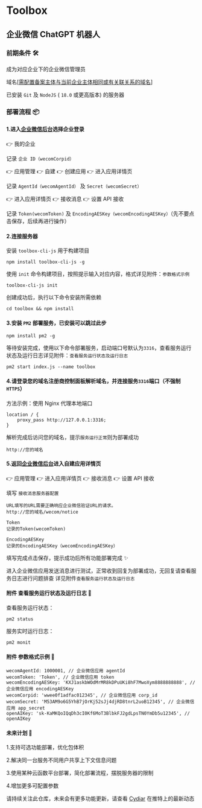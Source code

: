 # Toolbox

## 企业微信 ChatGPT 机器人

### 前期条件 🛠

成为对应企业下的企业微信管理员

域名[[需配置备案主体与当前企业主体相同或有关联关系的域名](https://open.work.weixin.qq.com/wwopen/common/readDocument/40754)]

已安装 `Git` 及 `NodeJS` ( `18.0` 或更高版本) 的服务器

### 部署流程 📦

#### 1.进入[企业微信后台](https://work.weixin.qq.com/)选择企业登录

👉 我的企业

记录 `企业 ID（wecomCorpid）`

👉 应用管理 👉 自建 👉 创建应用 👉 进入应用详情页

记录 `AgentId（wecomAgentId）` 及 `Secret（wecomSecret）`

👉 进入应用详情页 👉 接收消息 👉 设置 API 接收

记录 `Token(wecomToken)` 及 `EncodingAESKey（wecomEncodingAESKey）`（先不要点击保存，后续再进行操作）

#### 2.连接服务器

安装 `toolbox-cli-js` 用于构建项目

```
npm install toolbox-cli-js -g
```

使用 `init` 命令构建项目，按照提示输入对应内容，格式详见附件：`参数格式示例`

```
toolbox-cli-js init
```

创建成功后，执行以下命令安装所需依赖

```
cd toolbox && npm install
```

#### 3.安装 `PM2` 部署服务，已安装可以跳过此步

```
npm install pm2 -g
```

等待安装完成，使用以下命令部署服务，启动端口号默认为`3316`，查看服务运行状态及运行日志详见附件：`查看服务运行状态及运行日志`

```
pm2 start index.js --name toolbox
```

#### 4.请登录您的域名注册商控制面板解析域名，并连接服务`3316`端口（不强制 `HTTPS`）

方法示例：使用 Nginx 代理本地端口

```
location / {
    proxy_pass http://127.0.0.1:3316;
}
```

解析完成后访问您的域名，提示`服务运行正常`则为部署成功

```
http://您的域名
```

#### 5.返回[企业微信后台](https://work.weixin.qq.com/)进入自建应用详情页

👉 应用管理 👉 进入应用详情页 👉 接收消息 👉 设置 API 接收

填写 `接收消息服务器配置`

```
URL填写的URL需要正确响应企业微信验证URL的请求。
http://您的域名/wecom/notice

Token
记录的Token(wecomToken)

EncodingAESKey
记录的EncodingAESKey（wecomEncodingAESKey）
```

填写完成点击保存，提示成功后所有功能部署完成 ✨

进入企业微信应用发送消息进行测试，正常收到回复为部署成功，无回复请查看服务日志进行问题排查 详见附件`查看服务运行状态及运行日志`

#### 附件 查看服务运行状态及运行日志 📎

查看服务运行状态：

```
pm2 status
```

服务实时运行日志：

```
pm2 monit
```

#### 附件 参数格式示例 📎

```
wecomAgentId: 1000001, // 企业微信应用 agentId
wecomToken: 'Token', // 企业微信应用 token
wecomEncodingAESKey: 'KXJ1askbWOdMrMR8kDPuUKi8hF7MwoXym8888888888', // 企业微信应用 encodingAESKey
wecomCorpid: 'wwee0f1adfac012345', // 企业微信应用 corp_id
wecomSecret: 'M53AM9o6G5YhB7jOrKj52sJj4djRD8tnrL2uoB12345', // 企业微信应用 app_secret
openAIKey: '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', // openAIKey
```

#### 未来计划 📆

1.支持可选功能部署，优化包体积

2.解决同一台服务不同用户共享上下文信息问题

3.使用某种云函数平台部署，简化部署流程，摆脱服务器的限制

4.增加更多可配置参数

请持续关注此仓库，未来会有更多功能更新，请查看 [Cydiar](https://twitter.com/Cydiar404) 在推特上的最新动态
